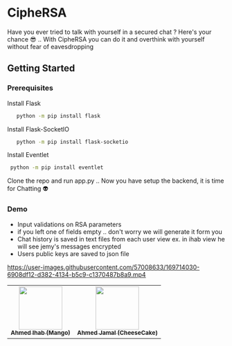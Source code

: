 # CipheRSA
Have you ever tried to talk with yourself in a secured chat ?
Here's your chance 😎 .. With CipheRSA you can do it and overthink with yourself without fear of eavesdropping

## Getting Started

### Prerequisites

Install Flask
```sh
   python -m pip install flask
   ```
Install Flask-SocketIO
```sh
   python -m pip install flask-socketio
   ```
Install Eventlet 
  ```sh
   python -m pip install eventlet
   ```
Clone the repo and run app.py  ..  Now you have setup the backend, it is time for Chatting 👽

### Demo 
- Input validations on RSA parameters
- if you left one of fields empty .. don't worry we will generate it form you
- Chat history is saved in text files from each user view ex. in ihab view he will see jemy's messages encrypted 
- Users public keys are saved to json file

https://user-images.githubusercontent.com/57008633/169714030-6908df12-d382-4134-b5c9-c1370487b8a9.mp4


<div align="center">
  
<table>
  <tr>
    <td align="center"><a href="https://github.com/ahmedihabb2"><img src="https://avatars.githubusercontent.com/u/56982963s=400&u=53aa0bf3394c2bbedcfc897dd2b97ef7d255faad&v=4" width="100px;" alt=""/><br /><sub><b>Ahmed Ihab (Mango)</b></sub></a><br />
    </td>
     <td align="center"><a href="https://github.com/AhmadJamal01"><img src="https://avatars.githubusercontent.com/56982963/169656661-7f7b42a9-45da-490c-8434-07336950dca4.jpg" width="100px;" alt=""/><br /><sub><b>Ahmed Jamal (CheeseCake)</b></sub></a><br />
    </td>
  </tr>
  </table>
  
</div>



